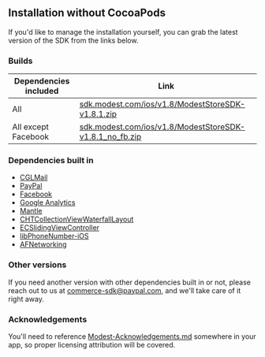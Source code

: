 ## Installation without CocoaPods

If you'd like to manage the installation yourself, you can grab the latest version of the SDK from the links below.

### Builds

Dependencies included | Link
----------------------|---------------
All      | [sdk.modest.com/ios/v1.8/ModestStoreSDK-v1.8.1.zip](http://sdk.modest.com/ios/v1.8/ModestStoreSDK-v1.8.1.zip)
All except Facebook      | [sdk.modest.com/ios/v1.8/ModestStoreSDK-v1.8.1_no_fb.zip](http://sdk.modest.com/ios/v1.8/ModestStoreSDK-v1.8.1_no_fb.zip)

### Dependencies built in

- [CGLMail](https://github.com/chrisladd/CGLMail)
- [PayPal](https://github.com/paypal/PayPal-iOS-SDK)
- [Facebook](https://github.com/facebook/facebook-ios-sdk)
- [Google Analytics](https://developers.google.com/analytics/devguides/collection/ios/resources)
- [Mantle](https://github.com/Mantle/Mantle)
- [CHTCollectionViewWaterfallLayout](https://github.com/modestinc/CHTCollectionViewWaterfallLayout)
- [ECSlidingViewController](https://github.com/ECSlidingViewController/ECSlidingViewController)
- [libPhoneNumber-iOS](https://github.com/iziz/libPhoneNumber-iOS)
- [AFNetworking](https://github.com/AFNetworking/AFNetworking)

### Other versions

If you need another version with other dependencies built in or not, please reach out to us at [commerce-sdk@paypal.com](mailto:commerce-sdk@paypal.com), and we'll take care of it right away.

### Acknowledgements

You'll need to reference [Modest-Acknowledgements.md](../ModestStoreSDK/Modest-Acknowledgements.md) somewhere in your app, so proper licensing attribution will be covered.
